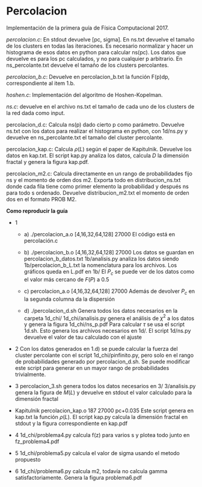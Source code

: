 # Percolacion

Implementación de la primera guía de Física Computacional 2017.

*percolacion.c*: En stdout devuelve [pc, sigma]. En ns.txt devuelve el tamaño de los clusters en todas las iteraciones. Es necesario normalizar y hacer un histograma de esos datos en python para calcular ns(pc). Los datos que devuelve es para los pc calculados, y no para cualquier p arbitrario. En ns_percolante.txt devuelve el tamaño de los clusters percolantes.

*percolacion_b.c*: Devuelve en percolacion_b.txt la función F(p)dp, correspondiente al item 1.b.

*hoshen.c*: Implementación del algoritmo de Hoshen-Kopelman.

*ns.c*: devuelve en el archivo ns.txt el tamaño de cada uno de los clusters de la red dada como input.

percolacion_d.c: Calcula ns(p) dado cierto p como parámetro. Devuelve ns.txt con los datos para realizar el histograma en python, con 1d/ns.py y devuelve en ns_percolante.txt el tamaño del cluster percolante.

percolacion_kap.c: Calcula $\rho(L)$ según el paper de Kapitulnik. Devuelve los datos en kap.txt. El script kap.py analiza los datos, calcula $D$ la dimensión fractal y genera la figura kap.pdf.

percolacion_m2.c: Calcula directamente en un rango de probabilidades fijo ns y el momento de orden dos m2. Exporta todo en distribucion_ns.txt donde cada fila tiene como primer elemento la probabilidad y después ns para todo s ordenado. Devuelve distribucion_m2.txt el momento de orden dos en el formato PROB M2.

**Como reproducir la guía**

* 1
    * a) ./percolacion_a.o [4,16,32,64,128] 27000
    El código está en percolación.c

    * b) ./percolacion_b.o [4,16,32,64,128] 27000
    Los datos se guardan en percolacion_b_datos.txt
    1b/analisis.py analiza los datos siendo 1b/percolacion_b_L.txt la nomenclatura para los archivos.
    Los gráficos queda en L.pdf en 1b/
    El $P_c$ se puede ver de los datos como el valor más cercano de $F(P)$ a $0.5$

    * c) percolacion_a.o [4,16,32,64,128] 27000
    Además de devolver $P_c$ en la segunda columna da la dispersión

    * d) ./percolacion_d.sh 
    Genera todos los datos necesarios en la carpeta 1d_chi/
    1d_chi/analisis.py genera el análisis de $\chi^2$ a los datos y genera la figura 1d_chi/ns_p.pdf
    Para calcular $\tau$ se usa el script 1d.sh. Esto genera los archivos necesarios en 1d/. El script 1d/ns.py devuelve el valor de tau calculado con el ajuste

* 2
    Con los datos generados en 1.d) se puede calcular la fuerza del cluster percolante con el script 1d_chi/pinfinito.py, pero solo en el rango de probabilidades generado por percolacion_d.sh. Se puede modificar este script para generar en un mayor rango de probabilidades trivialmente.
    
* 3
    percolacion_3.sh genera todos los datos necesarios en 3/
    3/analisis.py genera la figura de $M(L)$ y devuelve en stdout el valor calculado para la dimensión fractal

* Kapitulnik
    percolacion_kap.o 187 27000 pc+0.035
    Este script genera en kap.txt la función $\rho(L)$. El script kap.py calcula la dimensión fractal en stdout y la figura correspondiente en kap.pdf

* 4
    1d_chi/problema4.py calcula f(z) para varios s y plotea todo junto en fz_problema4.pdf

* 5
    1d_chi/problema5.py calcula el valor de sigma usando el metodo propuesto

* 6
    1d_chi/problema6.py calcula m2, todavía no calcula gamma satisfactoriamente. Genera la figura problema6.pdf
